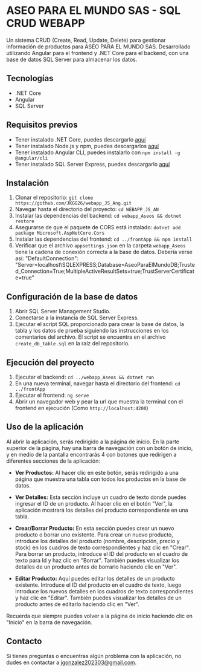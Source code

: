 # ASEO PARA EL MUNDO SAS - SQL CRUD WEBAPP  
  
Un sistema CRUD (Create, Read, Update, Delete) para gestionar información de productos para ASEO PARA EL MUNDO SAS. Desarrollado utilizando Angular para el frontend y .NET Core para el backend, con una base de datos SQL Server para almacenar los datos.  

## Tecnologías  
  
- .NET Core  
- Angular  
- SQL Server  
  
## Requisitos previos  
  
- Tener instalado .NET Core, puedes descargarlo [aquí](https://dotnet.microsoft.com/download)  
- Tener instalado Node.js y npm, puedes descargarlos [aquí](https://nodejs.org/en/download/)  
- Tener instalado Angular CLI, puedes instalarlo con `npm install -g @angular/cli`  
- Tener instalado SQL Server Express, puedes descargarlo [aquí](https://www.microsoft.com/en-us/sql-server/sql-server-downloads)  
  
## Instalación  
  
1. Clonar el repositorio: `git clone https://github.com/JKGG26/webapp_JS_Ang.git`  
2. Navegar hasta el directorio del proyecto: `cd WEBAPP_JS_AN`  
3. Instalar las dependencias del backend: `cd webapp_Aseos && dotnet restore`
4. Asegurarse de que el paquete de CORS está instalado: `dotnet add package Microsoft.AspNetCore.Cors` 
5. Instalar las dependencias del frontend: `cd ../frontApp && npm install`
6. Verificar que el archivo `appsettings.json` en la carpeta `webapp_Aseos` tiene la cadena de conexión correcta a la base de datos. Debería verse así: "DefaultConnection": "Server=localhost\\SQLEXPRESS;Database=AseoParaElMundoDB;Trusted_Connection=True;MultipleActiveResultSets=true;TrustServerCertificate=true"
  
## Configuración de la base de datos  
  
1. Abrir SQL Server Management Studio.  
2. Conectarse a la instancia de SQL Server Express.  
3. Ejecutar el script SQL proporcionado para crear la base de datos, la tabla y los datos de prueba siguiendo las instrucciones en los comentarios del archivo. El script se encuentra en el archivo `create_db_table.sql` en la raíz del repositorio.
  
## Ejecución del proyecto  
  
1. Ejecutar el backend: `cd ../webapp_Aseos && dotnet run`  
2. En una nueva terminal, navegar hasta el directorio del frontend: `cd ../frontApp`  
3. Ejecutar el frontend: `ng serve`
4. Abrir un navegador web y pear la url que muestra la terminal con el frontend en ejecución (Como `http://localhost:4200`)

## Uso de la aplicación  
  
Al abrir la aplicación, serás redirigido a la página de inicio. En la parte superior de la página, hay una barra de navegación con un botón de inicio, y en medio de la pantalla encontrarás 4 con botones que redirigen a diferentes secciones de la aplicación:
  
- **Ver Productos:** Al hacer clic en este botón, serás redirigido a una página que muestra una tabla con todos los productos en la base de datos.  
  
- **Ver Detalles:** Esta sección incluye un cuadro de texto donde puedes ingresar el ID de un producto. Al hacer clic en el botón "Ver", la aplicación mostrará los detalles del producto correspondiente en una tabla.  
  
- **Crear/Borrar Producto:** En esta sección puedes crear un nuevo producto o borrar uno existente. Para crear un nuevo producto, introduce los detalles del producto (nombre, descripción, precio y stock) en los cuadros de texto correspondientes y haz clic en "Crear". Para borrar un producto, introduce el ID del producto en el cuadro de texto para Id y haz clic en "Borrar". También puedes visualizar los detalles de un producto antes de borrarlo haciendo clic en "Ver".  
  
- **Editar Producto:** Aquí puedes editar los detalles de un producto existente. Introduce el ID del producto en el cuadro de texto, luego introduce los nuevos detalles en los cuadros de texto correspondientes y haz clic en "Editar". También puedes visualizar los detalles de un producto antes de editarlo haciendo clic en "Ver".  
  
Recuerda que siempre puedes volver a la página de inicio haciendo clic en "Inicio" en la barra de navegación.
  
## Contacto  
  
Si tienes preguntas o encuentras algún problema con la aplicación, no dudes en contactar a jgonzalez202303@gmail.com.